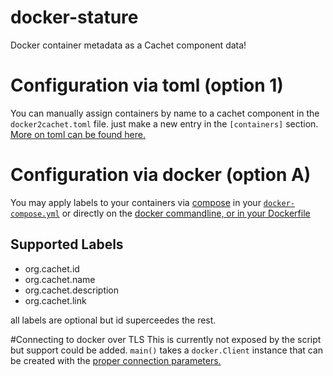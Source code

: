 # docker-stature
Docker container metadata as a Cachet component data!


# Configuration via toml (option 1)
You can manually assign containers by name to a cachet component in the `docker2cachet.toml` file. just make a new entry in the `[containers]` section.
[More on toml can be found here.](https://github.com/toml-lang/toml)

# Configuration via docker (option A)
You may apply labels to your containers via [compose](https://docs.docker.com/compose/overview/) in your [`docker-compose.yml`](https://docs.docker.com/compose/compose-file/#labels) or directly on the [docker commandline, or in your Dockerfile](https://docs.docker.com/engine/userguide/labels-custom-metadata/)

## Supported Labels
 * org.cachet.id
 * org.cachet.name
 * org.cachet.description
 * org.cachet.link

all labels are optional but id superceedes the rest.


#Connecting to docker over TLS
This is currently not exposed by the script but support could be added. `main()` takes a `docker.Client` instance that can be created with the [proper connection parameters.](https://docker-py.readthedocs.org/en/latest/tls/)
